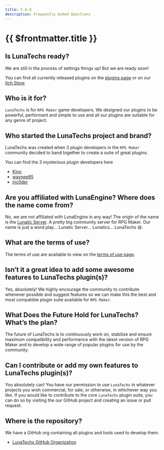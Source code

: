 ```yaml
---
title: F.A.Q
description: Frequently Asked Questions
---
```


# {{ $frontmatter.title }}

## Is LunaTechs ready?

We are still in the process of settings things up! But we are ready soon!

You can find all currently released plugins on the [plugins page](/plugins/) or on our [Itch Store](https://lunatechsdev.itch.io)

## Who is it for?

`LunaTechs` is for `RPG Maker` game developers. We designed our plugins to be powerful, performant and simple to use and all our plugins are suitable for any genre of project.

## Who started the LunaTechs project and brand?

LunaTechs was created when 3 plugin developers in the `RPG Maker` community decided to band together to create a suite of great plugins.

You can find the 3 mysterious plugin developers here

- [Kino](https://github.com/KinoAR)
- [waynee95](https://github.com/waynee95)
- [inc0der](https://github.com/inc0der)

## Are you affiliated with LunaEngine? Where does the name come from?

No, we are not affiliated with LunaEngine in any way! The origin of the name is
the [Lunatic Server](https://discord.gg/Qvph69x). A pretty big community server
for RPG Maker. Our name is just a word play... Lunatic Server... Lunatics... LunaTechs :smiley:.

## What are the terms of use?

The terms of use are available to view on the [terms of use page](terms-of-use.html).

## Isn’t it a great idea to add some awesome features to LunaTechs plugin(s)?

Yes, absolutely! We highly encourage the community to contribute whenever possible and suggest features so we can make this the best and most compatible plugin suite available for `RPG Maker`.

## What Does the Future Hold for LunaTechs? What’s the plan?

The future of LunaTechs is to continuously work on, stabilize and ensure maximum compatibility and performance with the latest version of RPG Maker and to develop a wide range of popular plugins for use by the community.

## Can I contribute or add my own features to LunaTechs plugin(s)?

You absolutely can! You have our permission to use `LunaTechs` in whatever projects you wish commercial, for sale, or otherwise, in whichever way you like. If you would like to contribute to the core `LunaTechs` plugin suite, you can do so by visiting the our GitHub project and creating an issue or pull request.

## Where is the repository?

We have a GitHub org containing all plugins and tools used to develop them.

- [LunaTechs GitHub Organization](https://github.com/LunaTechsDev/)
